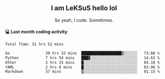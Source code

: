 <h2 align="center">I am LeKSuS hello lol</h2>
<p align="center">So yeah, I code. Sometimes.</p>

#### :computer: Last month coding activity
<!--START_SECTION:waka-->

```txt
Total Time: 51 hrs 52 mins

Go                39 hrs 33 mins  ██████████████████▒░░░░░░   73.08 %
Python            7 hrs 54 mins   ███▓░░░░░░░░░░░░░░░░░░░░░   14.62 %
Other             2 hrs 15 mins   █░░░░░░░░░░░░░░░░░░░░░░░░   04.18 %
YAML              2 hrs 8 mins    █░░░░░░░░░░░░░░░░░░░░░░░░   03.96 %
Markdown          37 mins         ▒░░░░░░░░░░░░░░░░░░░░░░░░   01.15 %
```

<!--END_SECTION:waka-->
